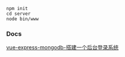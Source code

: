 ```
npm init 
cd server
node bin/www
```



### Docs

[vue-express-mongodb-搭建一个后台登录系统](https://www.yosgi.top/2018/12/13/vue-express-mongodb-%E6%90%AD%E5%BB%BA%E4%B8%80%E4%B8%AA%E5%90%8E%E5%8F%B0%E7%99%BB%E5%BD%95%E7%B3%BB%E7%BB%9F/)